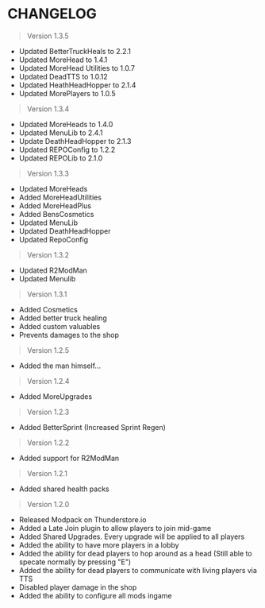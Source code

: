 # **CHANGELOG**

 > Version 1.3.5

 - Updated BetterTruckHeals to 2.2.1
 - Updated MoreHead to 1.4.1
 - Updated MoreHead Utilities to 1.0.7
 - Updated DeadTTS to 1.0.12
 - Updated HeathHeadHopper to 2.1.4
 - Updated MorePlayers to 1.0.5

 > Version 1.3.4

 - Updated MoreHeads to 1.4.0
 - Updated MenuLib to 2.4.1
 - Update DeathHeadHopper to 2.1.3
 - Updated REPOConfig to 1.2.2
 - Updated REPOLib to 2.1.0

 > Version 1.3.3

 - Updated MoreHeads
 - Added MoreHeadUtilities
 - Added MoreHeadPlus
 - Added BensCosmetics
 - Updated MenuLib
 - Updated DeathHeadHopper
 - Updated RepoConfig

 > Version 1.3.2

 - Updated R2ModMan
 - Updated Menulib

 > Version 1.3.1
  
 - Added Cosmetics
 - Added better truck healing
 - Added custom valuables
 - Prevents damages to the shop

 > Version 1.2.5
  
 - Added the man himself...

 > Version 1.2.4

 - Added MoreUpgrades

 > Version 1.2.3

 - Added BetterSprint (Increased Sprint Regen)

 > Version 1.2.2

 - Added support for R2ModMan


 > Version 1.2.1

 - Added shared health packs


 > Version 1.2.0

 - Released Modpack on Thunderstore.io
 - Added a Late Join plugin to allow players to join mid-game
 - Added Shared Upgrades. Every upgrade will be applied to all players
 - Added the ability to have more players in a lobby 
 - Added the ability for dead players to hop around as a head (Still able to specate normally by pressing "E")
 - Added the ability for dead players to communicate with living players via TTS
 - Disabled player damage in the shop
 - Added the ability to configure all mods ingame
